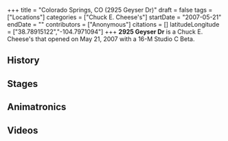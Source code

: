 +++
title = "Colorado Springs, CO (2925 Geyser Dr)"
draft = false
tags = ["Locations"]
categories = ["Chuck E. Cheese's"]
startDate = "2007-05-21"
endDate = ""
contributors = ["Anonymous"]
citations = []
latitudeLongitude = ["38.78915122","-104.7971094"]
+++
**2925 Geyser Dr** is a Chuck E. Cheese's that opened on May 21, 2007 with a 16-M Studio C Beta.

## History

## Stages

## Animatronics

## Videos
